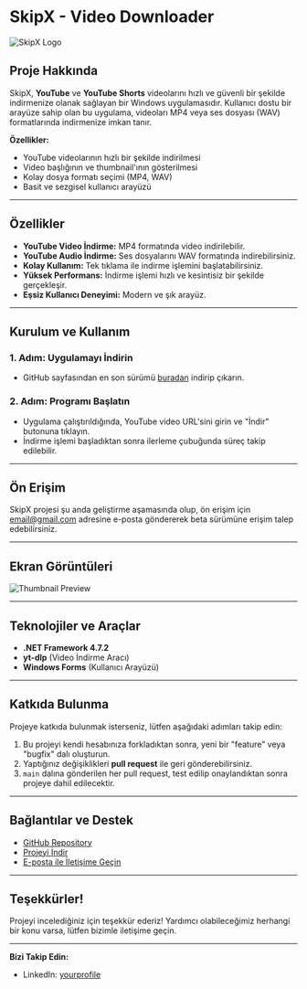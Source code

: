# **SkipX - Video Downloader**

![SkipX Logo](https://img001.prntscr.com/file/img001/C9Am5PPqSy2VBzYh_QCPVw.png) <!-- Burada projenizin logosunu veya bir görselini koyabilirsiniz. -->

## **Proje Hakkında**

SkipX, **YouTube** ve **YouTube Shorts** videolarını hızlı ve güvenli bir şekilde indirmenize olanak sağlayan bir Windows uygulamasıdır. Kullanıcı dostu bir arayüze sahip olan bu uygulama, videoları MP4 veya ses dosyası (WAV) formatlarında indirmenize imkan tanır.

**Özellikler:**
- YouTube videolarının hızlı bir şekilde indirilmesi
- Video başlığının ve thumbnail'ının gösterilmesi
- Kolay dosya formatı seçimi (MP4, WAV)
- Basit ve sezgisel kullanıcı arayüzü

---

## **Özellikler**

- **YouTube Video İndirme:** MP4 formatında video indirilebilir.
- **YouTube Audio İndirme:** Ses dosyalarını WAV formatında indirebilirsiniz.
- **Kolay Kullanım:** Tek tıklama ile indirme işlemini başlatabilirsiniz.
- **Yüksek Performans:** İndirme işlemi hızlı ve kesintisiz bir şekilde gerçekleşir.
- **Eşsiz Kullanıcı Deneyimi:** Modern ve şık arayüz.

---

## **Kurulum ve Kullanım**

### **1. Adım: Uygulamayı İndirin**
- GitHub sayfasından en son sürümü [buradan](https://github.com/MertcanAlan/SkipX/tree/main/Releases) indirip çıkarın.

### **2. Adım: Programı Başlatın**
- Uygulama çalıştırıldığında, YouTube video URL'sini girin ve "İndir" butonuna tıklayın.
- İndirme işlemi başladıktan sonra ilerleme çubuğunda süreç takip edilebilir.

---

## **Ön Erişim**

SkipX projesi şu anda geliştirme aşamasında olup, ön erişim için [email@gmail.com](mailto:profilo12amertcan@gmail.com) adresine e-posta göndererek beta sürümüne erişim talep edebilirsiniz.

---

## **Ekran Görüntüleri**

![Thumbnail Preview](https://img001.prntscr.com/file/img001/vjsotcAeTzSzLyMKIhaAXA.png) <!-- Ekran görüntüleri burada olabilir -->

---

## **Teknolojiler ve Araçlar**

- **.NET Framework 4.7.2**
- **yt-dlp** (Video İndirme Aracı)
- **Windows Forms** (Kullanıcı Arayüzü)

---

## **Katkıda Bulunma**

Projeye katkıda bulunmak isterseniz, lütfen aşağıdaki adımları takip edin:

1. Bu projeyi kendi hesabınıza forkladıktan sonra, yeni bir "feature" veya "bugfix" dalı oluşturun.
2. Yaptığınız değişiklikleri **pull request** ile geri gönderebilirsiniz.
3. `main` dalına gönderilen her pull request, test edilip onaylandıktan sonra projeye dahil edilecektir.

---

## **Bağlantılar ve Destek**

- [GitHub Repository](https://github.com/MertcanAlan?tab=repositories)
- [Projeyi İndir](https://github.com/MertcanAlan/SkipX/tree/main/Releases)
- [E-posta ile İletişime Geçin](mailto:profilo12amertcan@gmail.com)

---

## **Teşekkürler!**

Projeyi incelediğiniz için teşekkür ederiz! Yardımcı olabileceğimiz herhangi bir konu varsa, lütfen bizimle iletişime geçin.

---

**Bizi Takip Edin:**
- LinkedIn: [yourprofile](https://www.linkedin.com/in/mertcan-alan-055ab2346/)

